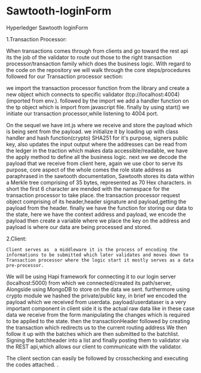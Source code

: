 # Sawtooth-loginForm
Hyperledger Sawtooth loginForm


1.Transaction Processor:

When transactions comes through from clients and go toward the rest api its the job of the validator to route out those to the right transaction processor/transaction family which does the business logic. With regard to the code on the repository we will walk through the core steps/procedures followed for our Transaction processor section:

we import the transaction processor function from the library and create a new object which connects to specific validator (tcp://localhost:4004)(imported from env.).
followed by the import we add a handler function on the tp object which is import from javascript file.
finally by using start() we initiate our transaction processor,while listening to 4004 port.

On the sequel we have int.js where we receive and store the payload which is being sent from the payload. 
we initialize it by loading up with class handler and hash function(crypto) SHA251 for it's purpose,
signers public key, also updates the input output where the addresses can be read from the ledger in the traction which makes data accessible/readable, we have the apply method to define all the business logic.
next we we decode the payload that we receive from client here, again we use cbor to serve its purpose, core aspect of the whole comes the role state address as paraphrased in the sawtooth documentation, Sawtooth stores its data within a Merkle tree comprising of 35 bytes, represented as 70 Hex characters. in short the first 6 character are mended with the namespace for the transaction processor to take place.
the transaction processor request object comprising of its header,header signature and payload,getting the payload from the header.
finally we have the function for storing our data to the state, here we have the context address and payload, we encode the payload then create a variable where we place the key on the address and payload is where our data are being processed and stored.


2.Client:

    Client serves as  a middleware it is the process of encoding the informations to be submitted which later validates and moves down to Transaction processor where the logic start it mostly serves as a data pre-processor. 


We will be using Hapi framework for connecting it to our login server (localhost:5000) from which we connected/created its path/server, 
 Alongside using MongoDB to store on the data we sent.
 furthermore using crypto module we hashed the private/public key, in brief we encoded the payload which we received from userdata.
payload/userdataser is a very important component in client side it is the actual raw data like in these case data we receive from the form manipulating the changes which is required to be applied to the state.
then the transactionHeader followed by creating the transaction which redirects us to the current routing address 
We then follow it up with the batches which are then submitted to the batchlist.
 Signing the batchheader into a list and finally posting them to validator via the REST api,which allows our client to communicate with the validator. 


The client section can easily be followed by crosschecking and executing the codes attached. .
